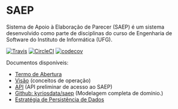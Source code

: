 # SAEP
Sistema de Apoio à Elaboração de Parecer (SAEP) é um sistema desenvolvido como parte de disciplinas do curso de Engenharia de Software do Instituto de Informática (UFG). 

[![Travis][build-badge]][build] [![CircleCI][build-badge-1]][build-1] [![codecov][code-cov]][coverage]


Documentos disponíveis:
* [Termo de Abertura](https://docs.google.com/document/d/1go3eH-8W48G8C6Ryi3bPPN9ZQsbqHNzgrP3ocrnxL2A/edit#heading=h.oxnfirf2m4kr)
* [Visão](https://docs.google.com/document/d/1ElwL9lT6KFeUVl4KvWKZOGROEtLa7Lb2h6L3fLITtyg/edit#heading=h.np717zaohglw) (conceitos de operação)
* [API](http://docs.saep.apiary.io/) (API preliminar de acesso ao SAEP)
* [Github: kyriosdata/saep](https://github.com/kyriosdata/saep) (Modelagem completa de domínio.)
* [Estratégia de Persistência de Dados](https://docs.google.com/document/d/1AACGhLQ1V9A6vPrZuIQDxn9rsZQEYOT2Yi1ORHx6IE4/edit?usp=sharing)

[build-badge]: https://travis-ci.com/thdurante/saep.svg?token=vXLpgias2ygiGmTRzctb&branch=master
[build]: https://travis-ci.com/thdurante/saep

[build-badge-1]: https://circleci.com/gh/thdurante/saep.svg?style=svg
[build-1]: https://circleci.com/gh/thdurante/saep

[code-cov]: https://codecov.io/gh/thdurante/saep/branch/master/graph/badge.svg?token=SslMW2osOR
[coverage]: https://codecov.io/gh/thdurante/saep